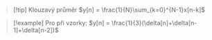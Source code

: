 
> [!tip] Klouzavý průměr
$y[n] = \frac{1}{N}\sum_{k=0}^{N-1}x[n-k]$

> [!example] Pro při vzorky:
$y[n] = \frac{1}{3}(\delta[n]+\delta[n-1]+\delta[n-2])$

